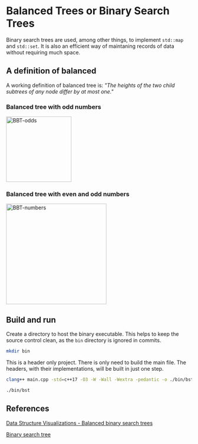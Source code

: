 # Balanced Trees or Binary Search Trees

Binary search trees are used, among other things, to implement `std::map` and `std::set`. It is also an efficient way of maintaning records of data without requiring much space.

## A definition of balanced

A working definition of balanced tree is: _"The heights of the two child subtrees of any node differ by at most one."_

### Balanced tree with odd numbers

<img width="177" alt="BBT-odds" src="https://user-images.githubusercontent.com/204792/56400874-27590180-6224-11e9-9fcd-abefe1e52f22.png">

### Balanced tree with even and odd numbers

<img width="272" alt="BBT-numbers" src="https://user-images.githubusercontent.com/204792/56400873-27590180-6224-11e9-9522-60f10ed43abe.png">


## Build and run

Create a directory to host the binary executable. This helps to keep the source control clean, as the `bin` directory is ignored in commits.

```bash
mkdir bin
```

This is a header only project. There is only need to build the main file. The headers, with their implementations, will be built in just one step.

```bash
clang++ main.cpp -std=c++17 -O3 -W -Wall -Wextra -pedantic -o ./bin/bst
```

```bash
./bin/bst
```


## References

[Data Structure Visualizations - Balanced binary search trees](https://www.cs.usfca.edu/~galles/visualization/AVLtree.html)

[Binary search tree](https://en.wikipedia.org/wiki/Binary_search_tree)
